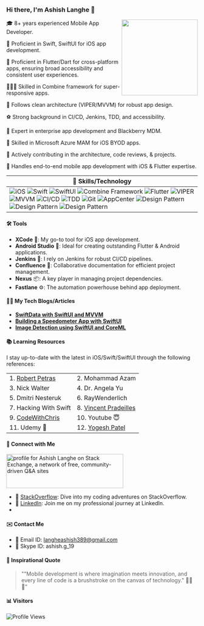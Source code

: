 ### Hi there, I'm Ashish Langhe 👋
[<img align="right" src="profile.jpg" width="200">](https://github.com/yourusername)


🎓 8+ years experienced Mobile App Developer.

🌱 Proficient in Swift, SwiftUI for iOS app development.

📱 Proficient in Flutter/Dart for cross-platform apps, ensuring broad accessibility and consistent user experiences.

👨🏻‍💻 Skilled in Combine framework for super-responsive apps.

🎲 Follows clean architecture (VIPER/MVVM) for robust app design.

⚽ Strong background in CI/CD, Jenkins, TDD, and accessibility.

📀 Expert in enterprise app development and Blackberry MDM.

🧿 Skilled in Microsoft Azure MAM for iOS BYOD apps.

🎯 Actively contributing in the architecture, code reviews, & projects.

📳 Handles end-to-end mobile app development with iOS & Flutter expertise.

|  🔧 Skills/Technology                 |
|---------------------------------|
| ![iOS](https://img.shields.io/badge/iOS-Proficient-yellow) ![Swift](https://img.shields.io/badge/Swift-Advanced-brightgreen) ![SwiftUI](https://img.shields.io/badge/SwiftUI-Intermediate-green) ![Combine Framework](https://img.shields.io/badge/Combine-Intermediate-green) ![Flutter](https://img.shields.io/badge/Flutter/Dart-Proficient-yellow) ![VIPER](https://img.shields.io/badge/Architecture-VIPER-blue) ![MVVM](https://img.shields.io/badge/Architecture-MVVM-blue) ![CI/CD](https://img.shields.io/badge/CI%2FCD-Experienced-lightgrey) ![TDD](https://img.shields.io/badge/TDD-Practitioner-brightgreen) ![Git](https://img.shields.io/badge/Git-Proficient-orange) ![AppCenter](https://img.shields.io/badge/AppCenter%2C%20Tealium%2C%20Accessibility-Proficient-lightgrey) ![Design Pattern](https://img.shields.io/badge/Design_Pattern-Singleton-orange) ![Design Pattern](https://img.shields.io/badge/Design_Pattern-Delegate-orange) ![Design Pattern](https://img.shields.io/badge/Design_Pattern-Observer-blue)|


#### 🛠️ Tools

- **XCode** 📱: My go-to tool for iOS app development.
- **Android Studio** 🤖: Ideal for creating outstanding Flutter & Android applications.
- **Jenkins** 🚀: I rely on Jenkins for robust CI/CD pipelines.
- **Confluence** 📝: Collaborative documentation for efficient project management.
- **Nexus** 📦: A key player in managing project dependencies.
- **Fastlane** ⚙️: The automation powerhouse behind app deployment.
 
 #### ✍🏻 My Tech Blogs/Articles
 - [**SwiftData with SwiftUI and MVVM**](https://medium.com/@langheashish389/swiftdata-with-swiftui-and-mvvm-a-comprehensive-guide-6b123bce2952)  
 - [**Building a Speedometer App with SwiftUI**](https://medium.com/@langheashish389/building-a-speedometer-app-with-swiftui-a-step-by-step-guide-70fd702a02b7)  
 - [**Image Detection using SwiftUI and CoreML**](https://medium.com/@langheashish389/image-detection-using-swiftui-and-coreml-bd2c5462ddfe)  
   
 #### 📚 Learning Resources

I stay up-to-date with the latest in iOS/Swift/SwiftUI through the following references:

|  |  |
| --- | --- |
| 1.  [Robert Petras](https://www.youtube.com/@RobertPetras) | 2. Mohammad Azam|
| 3. Nick Walter| 4. Dr. Angela Yu |
| 5. Dmitri Nesteruk | 6. RayWenderlich |
| 7. Hacking With Swift | 8. [Vincent Pradeilles](https://www.youtube.com/@v_pradeilles) |
| 9. [CodeWithChris](https://www.youtube.com/@CodeWithChris) | 10. Youtube 😇 |
|11. Udemy 🚀| 12. [Yogesh Patel](https://www.youtube.com/@YogeshPateliOS) |
        
#### 🌟 Connect with Me
<a href="https://stackoverflow.com/users/11258681/ashish-langhe"><img src="https://stackexchange.com/users/flair/7780066.png?theme=clean" width="308" height="90" alt="profile for Ashish Langhe on Stack Exchange, a network of free, community-driven Q&amp;A sites" title="profile for Ashish Langhe on Stack Exchange, a network of free, community-driven Q&amp;A sites"></a>
- 🚀 [StackOverflow](https://stackoverflow.com/users/11258681/ashish-l): Dive into my coding adventures on StackOverflow.
- 💼 [LinkedIn](https://www.linkedin.com/in/ashishlanghe/): Join me on my professional journey at LinkedIn.
- 
#### ✉️ Contact Me

- 📩 Email ID: langheashish389@gmail.com
- 💎 Skype ID: ashish.g_19


<!---
Ashish-Langhe/Ashish-Langhe is a ✨ special ✨ repository because its `README.md` (this file) appears on your GitHub profile.
You can click the Preview link to take a look at your changes.
--->

#### 💬 Inspirational Quote
> ""Mobile development is where imagination meets innovation, and every line of code is a brushstroke on the canvas of technology." 📱✨🎨"



#### 📊 Visitors
![Profile Views](https://komarev.com/ghpvc/?username=yourusername)

